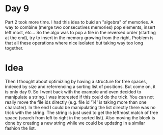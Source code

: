 # Day 9

Part 2 took more time. I had this idea to buid an "algebra" of memories. A way to combine (merge two consecutives memories) 
pop elements, insert left most, etc...
So the algo was to pop a file in the reversed order (starting at the end), try to insert in the memory growing from the right.
Problem is that all these operations where nice isolated but taking way too long together.

# Idea
Then I thought about optimizing by having a structure for free spaces, indexed by size and referrencing a sorting list of positions.
But come on, it is only day 9. So I went back with the example and even decided to manipulate a string. I was interested if this could do the trick.
You can not really move the file ids directly (e.g. file id '14' is taking more than one character).
In the end I could be manipulating the list directly there was no trick with the string. The string is just used to get the leftmost match of free space (search from left to right in the sorted list).
Also moving the block is done by creating a new string while we could be updating in a similar fashion the list.
